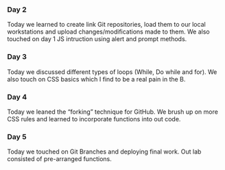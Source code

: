 ### Day 2
Today we learned to create link Git repositories, load them to our local workstations and upload changes/modifications made to them.
We also touched on day 1 JS intruction using alert and prompt methods.
### Day 3
Today we discussed different types of loops (While, Do while and for). We also touch on CSS basics which I find to be a real pain in the B. 
### Day 4
Today we leaned the “forking” technique for GitHub. We brush up on more CSS rules and learned to incorporate functions into out code.

### Day 5 
Today we touched on Git Branches and deploying final work. Out lab consisted of pre-arranged functions.